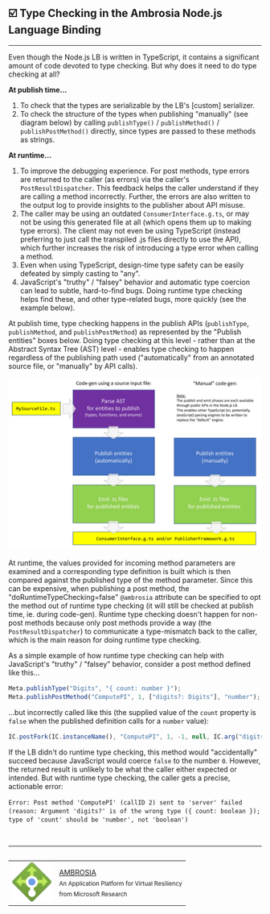 <!-- Note: If using VS Code, install the "bierner.markdown-emoji" extension in order to see emoji's in the built-in MarkDown preview window. -->
## :ballot_box_with_check: Type Checking in the Ambrosia Node.js Language Binding
----
Even though the Node.js LB is written in TypeScript, it contains a significant amount of code devoted to type checking. But why does it need to do type checking at all?

**At publish time…**

1) To check that the types are serializable by the LB's [custom] serializer.
2) To check the structure of the types when publishing "manually" (see diagram below) by calling `publishType()` / `publishMethod()` / `publishPostMethod()` directly, since types are passed to these methods as strings.

**At runtime…**

1) To improve the debugging experience. For post methods, type errors are returned to the caller (as errors) via the caller's `PostResultDispatcher`. This feedback helps the caller understand if they are calling a method incorrectly. Further, the errors are also written to the output log to provide insights to the publisher about API misuse.
2) The caller may be using an outdated `ConsumerInterface.g.ts`, or may not be using this generated file at all (which opens them up to making type errors). The client may not even be using TypeScript (instead preferring to just call the transpiled .js files directly to use the API), which further increases the risk of introducing a type error when calling a method.
3) Even when using TypeScript, design-time type safety can be easily defeated by simply casting to "any".
4) JavaScript's "truthy" / "falsey" behavior and automatic type coercion can lead to subtle, hard-to-find bugs.  Doing runtime type checking helps find these, and other type-related bugs, more quickly (see the example below).

At publish time, type checking happens in the publish APIs (`publishType`, `publishMethod`, and `publishPostMethod`) as represented by the "Publish entities" boxes below. Doing type checking at this level - rather than at the Abstract Syntax Tree (AST) level - enables type checking to happen regardless of the publishing path used ("automatically" from an annotated source file, or "manually" by API calls).

<div align="center">
  <img alt="Code generation diagram" src="images/CodeGen.png" width="720"/>
</div>

At runtime, the values provided for incoming method parameters are examined and a corresponding type definition is built which is then compared against the published type of the method parameter. Since this can be expensive, when publishing a post method, the "doRuntimeTypeChecking=false" `@ambrosia` attribute can be specified to opt the method out of runtime type checking (it will still be checked at publish time, ie. during code-gen). Runtime type checking doesn't happen for non-post methods because only post methods provide a way (the `PostResultDispatcher`) to communicate a type-mismatch back to the caller, which is the main reason for doing runtime type checking.

As a simple example of how runtime type checking can help with JavaScript's "truthy" / "falsey" behavior, consider a post method defined like this…

````TypeScript
Meta.publishType("Digits", "{ count: number }");
Meta.publishPostMethod("ComputePI", 1, ["digits?: Digits"], "number");
````

…but incorrectly called like this (the supplied value of the `count` property is `false` when the published definition calls for a `number` value):

````TypeScript
IC.postFork(IC.instanceName(), "ComputePI", 1, -1, null, IC.arg("digits?", { count: false }));
````

If the LB didn't do runtime type checking, this method would "accidentally" succeed because JavaScript would coerce `false` to the number `0`. However, the returned result is unlikely to be what the caller either expected or intended. But with runtime type checking, the caller gets a precise, actionable error:

`Error: Post method 'ComputePI' (callID 2) sent to 'server' failed (reason: Argument 'digits?' is of the wrong type ({ count: boolean }); type of 'count' should be 'number', not 'boolean')`

&nbsp;

---
<table align="left">
  <tr>
    <td>
      <img alt="Ambrosia logo" src="images/ambrosia_logo.png"/>
    </td>
    <td>
      <div>
        <a href="https://github.com/microsoft/AMBROSIA#ambrosia-robust-distributed-programming-made-easy-and-efficient">AMBROSIA</a>
      </div>
      <sub>An Application Platform for Virtual Resiliency</sub>
      <br/>
      <sub>from Microsoft Research</sub>
    </td>
  </tr>
</table>
